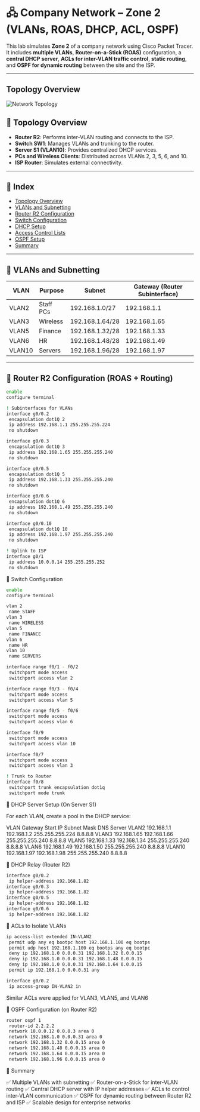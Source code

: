 # 🖧 Company Network – Zone 2  (VLANs, ROAS, DHCP, ACL, OSPF)

This lab simulates **Zone 2** of a company network using Cisco Packet Tracer.  
It includes **multiple VLANs**, **Router-on-a-Stick (ROAS)** configuration, a **central DHCP server**, **ACLs for inter-VLAN traffic control**, **static routing**, and **OSPF for dynamic routing** between the site and the ISP.  

---

## Topology Overview

![Network Topology](Topology.png)

## 🔹 Topology Overview

- **Router R2**: Performs inter-VLAN routing and connects to the ISP.  
- **Switch SW1**: Manages VLANs and trunking to the router.  
- **Server S1 (VLAN10)**: Provides centralized DHCP services.  
- **PCs and Wireless Clients**: Distributed across VLANs 2, 3, 5, 6, and 10.  
- **ISP Router**: Simulates external connectivity.  

---

## 📑 Index
- [Topology Overview](#topology-overview)
- [VLANs and Subnetting](#vlans-and-subnetting)
- [Router R2 Configuration](#router-r2-configuration-roas--routing)
- [Switch Configuration](#switch-configuration)
- [DHCP Setup](#dhcp-server-setup-on-server-s1)
- [Access Control Lists](#acls-to-isolate-vlans)
- [OSPF Setup](#ospf-configuration-on-router-r2)
- [Summary](#summary)

---

## 🔹 VLANs and Subnetting

| VLAN  | Purpose         | Subnet               | Gateway (Router Subinterface) |
|-------|-----------------|---------------------|-----------------------------|
| VLAN2 | Staff PCs       | 192.168.1.0/27      | 192.168.1.1                 |
| VLAN3 | Wireless        | 192.168.1.64/28     | 192.168.1.65                |
| VLAN5 | Finance         | 192.168.1.32/28     | 192.168.1.33                |
| VLAN6 | HR              | 192.168.1.48/28     | 192.168.1.49                |
| VLAN10| Servers         | 192.168.1.96/28     | 192.168.1.97                |

---

## 🔹 Router R2 Configuration (ROAS + Routing)

```bash
enable
configure terminal

! Subinterfaces for VLANs
interface g0/0.2
 encapsulation dot1Q 2
 ip address 192.168.1.1 255.255.255.224
 no shutdown

interface g0/0.3
 encapsulation dot1Q 3
 ip address 192.168.1.65 255.255.255.240
 no shutdown

interface g0/0.5
 encapsulation dot1Q 5
 ip address 192.168.1.33 255.255.255.240
 no shutdown

interface g0/0.6
 encapsulation dot1Q 6
 ip address 192.168.1.49 255.255.255.240
 no shutdown

interface g0/0.10
 encapsulation dot1Q 10
 ip address 192.168.1.97 255.255.255.240
 no shutdown

! Uplink to ISP
interface g0/1
 ip address 10.0.0.14 255.255.255.252
 no shutdown

```

🔹 Switch Configuration

```bash
enable
configure terminal

vlan 2
 name STAFF
vlan 3
 name WIRELESS
vlan 5
 name FINANCE
vlan 6
 name HR
vlan 10
 name SERVERS

interface range f0/1 - f0/2
 switchport mode access
 switchport access vlan 2

interface range f0/3 - f0/4
 switchport mode access
 switchport access vlan 5

interface range f0/5 - f0/6
 switchport mode access
 switchport access vlan 6

interface f0/9
 switchport mode access
 switchport access vlan 10

interface f0/7
 switchport mode access
 switchport access vlan 3

! Trunk to Router
interface f0/8
 switchport trunk encapsulation dot1q
 switchport mode trunk
```

🔹 DHCP Server Setup (On Server S1)

For each VLAN, create a pool in the DHCP service:

VLAN	Gateway	Start IP	Subnet Mask	DNS Server
VLAN2	192.168.1.1	192.168.1.2	255.255.255.224	8.8.8.8
VLAN3	192.168.1.65	192.168.1.66	255.255.255.240	8.8.8.8
VLAN5	192.168.1.33	192.168.1.34	255.255.255.240	8.8.8.8
VLAN6	192.168.1.49	192.168.1.50	255.255.255.240	8.8.8.8
VLAN10	192.168.1.97	192.168.1.98	255.255.255.240	8.8.8.8

🔹 DHCP Relay (Router R2)

```bash
interface g0/0.2
 ip helper-address 192.168.1.82
interface g0/0.3
 ip helper-address 192.168.1.82
interface g0/0.5
 ip helper-address 192.168.1.82
interface g0/0.6
 ip helper-address 192.168.1.82
```

🔹 ACLs to Isolate VLANs

```bash
ip access-list extended IN-VLAN2
 permit udp any eq bootpc host 192.168.1.100 eq bootps
 permit udp host 192.168.1.100 eq bootps any eq bootpc
 deny ip 192.168.1.0 0.0.0.31 192.168.1.32 0.0.0.15
 deny ip 192.168.1.0 0.0.0.31 192.168.1.48 0.0.0.15
 deny ip 192.168.1.0 0.0.0.31 192.168.1.64 0.0.0.15
 permit ip 192.168.1.0 0.0.0.31 any

interface g0/0.2
 ip access-group IN-VLAN2 in
```
Similar ACLs were applied for VLAN3, VLAN5, and VLAN6

🔹 OSPF Configuration (on Router R2)

```bash
router ospf 1
 router-id 2.2.2.2
 network 10.0.0.12 0.0.0.3 area 0
 network 192.168.1.0 0.0.0.31 area 0
 network 192.168.1.32 0.0.0.15 area 0
 network 192.168.1.48 0.0.0.15 area 0
 network 192.168.1.64 0.0.0.15 area 0
 network 192.168.1.96 0.0.0.15 area 0
```

🔹 Summary

✅ Multiple VLANs with subnetting
✅ Router-on-a-Stick for inter-VLAN routing
✅ Central DHCP server with IP helper addresses
✅ ACLs to control inter-VLAN communication
✅ OSPF for dynamic routing between Router R2 and ISP
✅ Scalable design for enterprise networks
